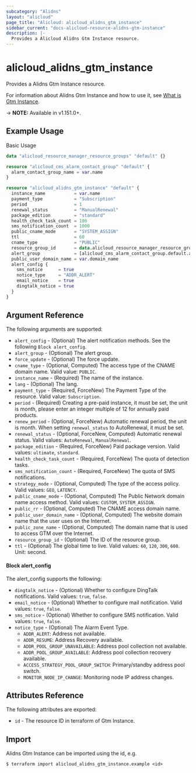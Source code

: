 ```yaml
---
subcategory: "Alidns"
layout: "alicloud"
page_title: "Alicloud: alicloud_alidns_gtm_instance"
sidebar_current: "docs-alicloud-resource-alidns-gtm-instance"
description: |-
  Provides a Alicloud Alidns Gtm Instance resource.
---
```


# alicloud\_alidns\_gtm\_instance

Provides a Alidns Gtm Instance resource.

For information about Alidns Gtm Instance and how to use it, see [What is Gtm Instance](https://www.alibabacloud.com/help/en/doc-detail/204852.html).

-> **NOTE:** Available in v1.151.0+.

## Example Usage

Basic Usage

```terraform
data "alicloud_resource_manager_resource_groups" "default" {}

resource "alicloud_cms_alarm_contact_group" "default" {
  alarm_contact_group_name = var.name
}

resource "alicloud_alidns_gtm_instance" "default" {
  instance_name           = var.name
  payment_type            = "Subscription"
  period                  = 1
  renewal_status          = "ManualRenewal"
  package_edition         = "standard"
  health_check_task_count = 100
  sms_notification_count  = 1000
  public_cname_mode       = "SYSTEM_ASSIGN"
  ttl                     = 60
  cname_type              = "PUBLIC"
  resource_group_id       = data.alicloud_resource_manager_resource_groups.default.groups.0.id
  alert_group             = [alicloud_cms_alarm_contact_group.default.alarm_contact_group_name]
  public_user_domain_name = var.domain_name
  alert_config {
    sms_notice      = true
    notice_type     = "ADDR_ALERT"
    email_notice    = true
    dingtalk_notice = true
  }
}
```

## Argument Reference

The following arguments are supported:

* `alert_config` - (Optional) The alert notification methods. See the following `Block alert_config`.
* `alert_group` - (Optional) The alert group.
* `force_update` - (Optional) The force update.
* `cname_type` - (Optional, Computed) The access type of the CNAME domain name. Valid value: `PUBLIC`.
* `instance_name` - (Required) The name of the instance.
* `lang` - (Optional) The lang.
* `payment_type` - (Required, ForceNew) The Payment Type of the resource. Valid value: `Subscription`.
* `period` - (Required) Creating a pre-paid instance, it must be set, the unit is month, please enter an integer multiple of 12 for annually paid products.
* `renew_period` - (Optional, ForceNew) Automatic renewal period, the unit is month. When setting `renewal_status` to AutoRenewal, it must be set.
* `renewal_status` - (Optional, ForceNew, Computed) Automatic renewal status. Valid values: `AutoRenewal`, `ManualRenewal`.
* `package_edition` - (Required, ForceNew) Paid package version. Valid values: `ultimate`, `standard`.
* `health_check_task_count` - (Required, ForceNew) The quota of detection tasks.
* `sms_notification_count` - (Required, ForceNew) The quota of SMS notifications.
* `strategy_mode` - (Optional, Computed) The type of the access policy. Valid values: `GEO`, `LATENCY`.
* `public_cname_mode` - (Optional, Computed) The Public Network domain name access method. Valid values: `CUSTOM`, `SYSTEM_ASSIGN`.
* `public_rr` - (Optional, Computed) The CNAME access domain name.
* `public_user_domain_name` - (Optional, Computed) The website domain name that the user uses on the Internet.
* `public_zone_name` - (Optional, Computed) The domain name that is used to access GTM over the Internet.
* `resource_group_id` - (Optional) The ID of the resource group.
* `ttl` - (Optional) The global time to live. Valid values: `60`, `120`, `300`, `600`. Unit: second.

#### Block alert_config

The alert_config supports the following: 

* `dingtalk_notice` - (Optional) Whether to configure DingTalk notifications. Valid values: `true`, `false`.
* `email_notice` - (Optional) Whether to configure mail notification. Valid values: `true`, `false`.
* `sms_notice` - (Optional) Whether to configure SMS notification. Valid values: `true`, `false`.
* `notice_type` - (Optional) The Alarm Event Type.
  - `ADDR_ALERT`: Address not available.
  - `ADDR_RESUME`: Address Recovery available.
  - `ADDR_POOL_GROUP_UNAVAILABLE`: Address pool collection not available.
  - `ADDR_POOL_GROUP_AVAILABLE`: Address pool collection recovery available.
  - `ACCESS_STRATEGY_POOL_GROUP_SWITCH`: Primary/standby address pool switch.
  - `MONITOR_NODE_IP_CHANGE`: Monitoring node IP address changes.

## Attributes Reference

The following attributes are exported:

* `id` - The resource ID in terraform of Gtm Instance.

## Import

Alidns Gtm Instance can be imported using the id, e.g.

```shell
$ terraform import alicloud_alidns_gtm_instance.example <id>
```